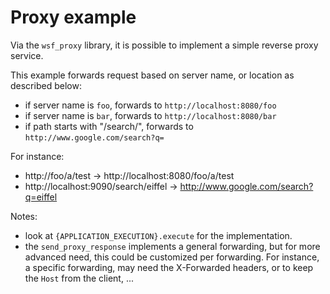 Proxy example
=============

Via the `wsf_proxy` library, it is possible to implement a simple reverse proxy service. 

This example forwards request based on server name, or location as described below:
- if server name is `foo`, forwards to `http://localhost:8080/foo`
- if server name is `bar`, forwards to `http://localhost:8080/bar`
- if path starts with "/search/", forwards to `http://www.google.com/search?q=`

For instance:
- http://foo/a/test -> http://localhost:8080/foo/a/test
- http://localhost:9090/search/eiffel -> http://www.google.com/search?q=eiffel

Notes:
- look at `{APPLICATION_EXECUTION}.execute` for the implementation.
- the `send_proxy_response` implements a general forwarding, but for more advanced need, this could be customized per forwarding. For instance, a specific forwarding, may need the X-Forwarded headers, or to keep the `Host` from the client, ...

